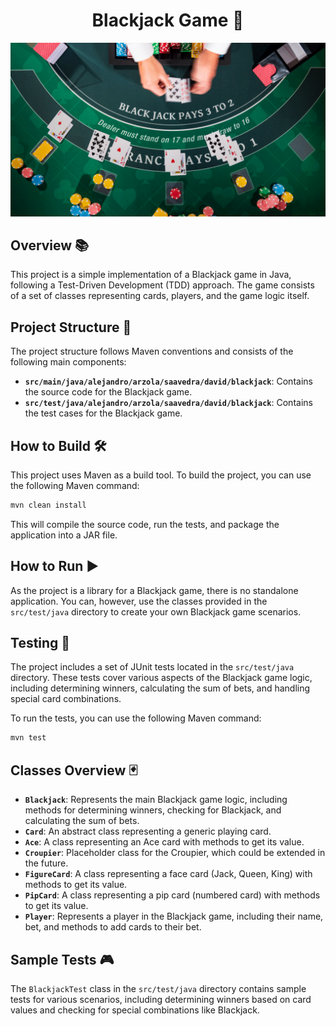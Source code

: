<h1 align="center">Blackjack Game 🎲</h1>

<img style="width=1rem;" src="top-view-of-blackjack-table.png"/>

## Overview 📚

This project is a simple implementation of a Blackjack game in Java, following a Test-Driven Development (TDD) approach. The game consists of a set of classes representing cards, players, and the game logic itself.

## Project Structure 📂

The project structure follows Maven conventions and consists of the following main components:

- **`src/main/java/alejandro/arzola/saavedra/david/blackjack`**: Contains the source code for the Blackjack game.
- **`src/test/java/alejandro/arzola/saavedra/david/blackjack`**: Contains the test cases for the Blackjack game.

## How to Build 🛠️

This project uses Maven as a build tool. To build the project, you can use the following Maven command:

```bash
mvn clean install
```

This will compile the source code, run the tests, and package the application into a JAR file.

## How to Run ▶️

As the project is a library for a Blackjack game, there is no standalone application. You can, however, use the classes provided in the `src/test/java` directory to create your own Blackjack game scenarios.

## Testing 🧪

The project includes a set of JUnit tests located in the `src/test/java` directory. These tests cover various aspects of the Blackjack game logic, including determining winners, calculating the sum of bets, and handling special card combinations.

To run the tests, you can use the following Maven command:

```bash
mvn test
```

## Classes Overview 🃏

- **`Blackjack`**: Represents the main Blackjack game logic, including methods for determining winners, checking for Blackjack, and calculating the sum of bets.
- **`Card`**: An abstract class representing a generic playing card.
- **`Ace`**: A class representing an Ace card with methods to get its value.
- **`Croupier`**: Placeholder class for the Croupier, which could be extended in the future.
- **`FigureCard`**: A class representing a face card (Jack, Queen, King) with methods to get its value.
- **`PipCard`**: A class representing a pip card (numbered card) with methods to get its value.
- **`Player`**: Represents a player in the Blackjack game, including their name, bet, and methods to add cards to their bet.

## Sample Tests 🎮

The `BlackjackTest` class in the `src/test/java` directory contains sample tests for various scenarios, including determining winners based on card values and checking for special combinations like Blackjack.
